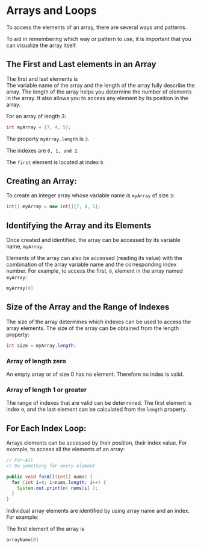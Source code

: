 # Arrays and Loops

To access the elements of an array, there are several ways and patterns.

To aid in remembering which way or pattern to use, it is important that you can visualize the array itself.

## The First and Last elements in an Array
The first and last elements is  
The variable name of the array and the length of the array fully describe the array.
The length of the array helps you determine the number of elements in the array.  It also allows you to access any element by its position in the array.

For an array of length 3:

```java
int myArray = {7, 4, 5};
```

The property `myArray.length` is `3`.

The indexes are `0, 1, and 2`.

The `first` element is located at index `0`.





## Creating an Array: 
To create an integer array whose variable name is `myArray` of size `3`:

```java
int[] myArray = new int[]{7, 4, 5};
```

## Identifying the Array and its Elements

Once created and identified, the array can be accessed by its variable name, `myArray`.

Elements of the array can also be accessed (reading its value) with the combination of the array variable name and the corresponding index number.  For example, to access the first, `0`, element in the array named `myArray`:

```java
myArray[0]
```

## Size of the Array and the Range of Indexes

The size of the array determines which indexes can be used to access the array elements.  The size of the array can be obtained from the length property:

```java
int size = myArray.length;
``` 

### Array of length zero

An empty array or of size 0 has no element.  Therefore no index is valid.

### Array of length 1 or greater

The range of indexes that are valid can be determined.  The first element is index `0`, and the last element can be calculated from the `length` property.

## For Each Index Loop:

Arrays elements can be accessed by their position, their index value.  For example, to access all the elements of an array:

```java
// For-All
// Do something for every element

public void forAll(int[] nums) {
  for (int i=0; i<nums.length; i++) {
    System.out.println( nums[i] );
  }
}
```

Individual array elements are identified by using array name and an index.  For example:

The first element of the array is 

```java
arrayName[0]
```



